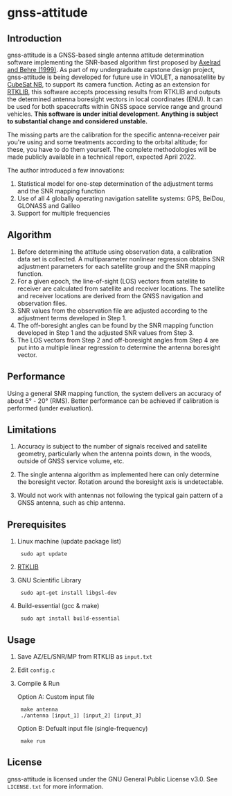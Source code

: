 # gnss-attitude
## Introduction
gnss-attitude is a GNSS-based single antenna attitude determination software implementing the SNR-based algorithm first proposed by [Axelrad and Behre (1999)](https://ieeexplore.ieee.org/abstract/document/736346). As part of my undergraduate capstone design project, gnss-attitude is being developed for future use in VIOLET, a nanosatellite by [CubeSat NB](https://www.unb.ca/initiatives/cubesat/), to support its camera function. Acting as an extension for [RTKLIB](http://www.rtklib.com/), this software accepts processing results from RTKLIB and outputs the determined antenna boresight vectors in local coordinates (ENU). It can be used for both spacecrafts within GNSS space service range and ground vehicles. **This software is under initial development. Anything is subject to substantial change and considered unstable.**

The missing parts are the calibration for the specific antenna-receiver pair you're using and some treatments according to the orbital altitude; for these, you have to do them yourself. The complete methodologies will be made publicly available in a technical report, expected April 2022.

The author introduced a few innovations:
1. Statistical model for one-step determination of the adjustment terms and the SNR mapping function
2. Use of all 4 globally operating navigation satellite systems: GPS, BeiDou, GLONASS and Galileo
3. Support for multiple frequencies

## Algorithm
1. Before determining the attitude using observation data, a calibration data set is collected. A multiparameter nonlinear regression obtains SNR adjustment parameters for each satellite group and the SNR mapping function.
2. For a given epoch, the line-of-sight (LOS) vectors from satellite to receiver are calculated from satellite and receiver locations. The satellite and receiver locations are derived from the GNSS navigation and observation files.
3. SNR values from the observation file are adjusted according to the adjustment terms developed in Step 1.
4. The off-boresight angles can be found by the SNR mapping function developed in Step 1 and the adjusted SNR values from Step 3.
5. The LOS vectors from Step 2 and off-boresight angles from Step 4 are put into a multiple linear regression to determine the antenna boresight vector.

## Performance
Using a general SNR mapping function, the system delivers an accuracy of about 5° - 20° (RMS). Better performance can be achieved if calibration is performed (under evaluation).

## Limitations
1. Accuracy is subject to the number of signals received and satellite geometry, particularly when the antenna points down, in the woods, outside of GNSS service volume, etc.

2. The single antenna algorithm as implemented here can only determine the boresight vector. Rotation around the boresight axis is undetectable.

3. Would not work with antennas not following the typical gain pattern of a GNSS antenna, such as chip antenna.

## Prerequisites
1. Linux machine (update package list)

        sudo apt update

2. [RTKLIB](http://www.rtklib.com/)
3. GNU Scientific Library

        sudo apt-get install libgsl-dev

4. Build-essential (gcc & make)

        sudo apt install build-essential

## Usage
1. Save AZ/EL/SNR/MP from RTKLIB as `input.txt`

2. Edit `config.c`

3. Compile & Run

   Option A: Custom input file

        make antenna
        ./antenna [input_1] [input_2] [input_3]

   Option B: Defualt input file (single-frequency)

        make run

## License
gnss-attitude is licensed under the GNU General Public License v3.0. See `LICENSE.txt` for more information.
